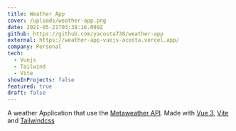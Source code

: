 ```yaml
---
title: Weather App
cover: /uploads/weather-app.png
date: 2021-05-21T03:38:16.099Z
github: https://github.com/yacosta738/weather-app
external: https://weather-app-vuejs-acosta.vercel.app/
company: Personal
tech:
  - Vuejs
  - Tailwind
  - Vite
showInProjects: false
featured: true
draft: false
---
```

A weather Application that use the [Metaweather API](https://www.metaweather.com/api/). Made with [Vue 3](https://v3.vuejs.org/), [Vite](https://vitejs.dev/) and [Tailwindcss](https://tailwindcss.com/)